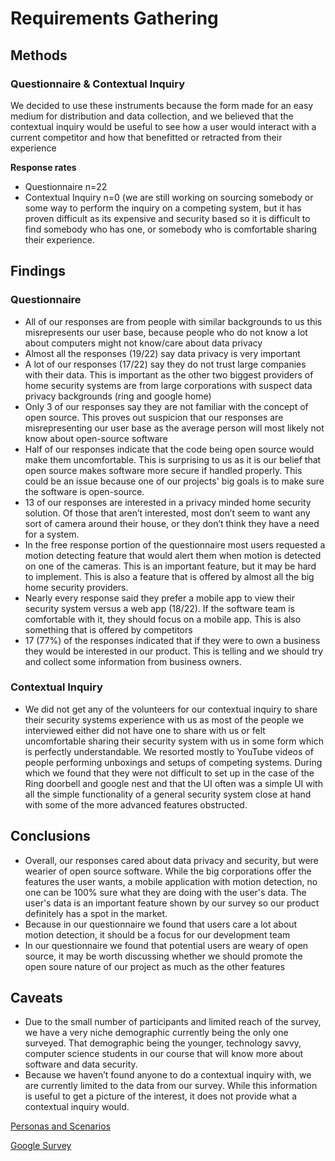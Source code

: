 # Requirements Gathering

## Methods

### Questionnaire & Contextual Inquiry

We decided to use these instruments because the form made for an easy medium for distribution and data collection, and we believed that the contextual inquiry would be useful to see how a user would interact with a current competitor and how that benefitted or retracted from their experience

  **Response rates**

<ul>
  <li>Questionnaire n=22</li>
  <li>Contextual Inquiry n=0 (we are still working on sourcing somebody or some way to perform the inquiry on a competing system, but it has proven difficult as its expensive and security based so it is difficult to find somebody who has one, or somebody who is comfortable sharing their experience.</li>
</ul>

## Findings

### Questionnaire

<ul>
  <li>All of our responses are from people with similar backgrounds to us this misrepresents our user base, because people who do not know a lot about computers might not know/care about data privacy</li>
  <li>Almost all the responses (19/22) say data privacy is very important
</li>
  <li>A lot of our responses (17/22)  say they do not trust large companies with their data. This is important as the other two biggest providers of home security systems are from large corporations with suspect data privacy backgrounds (ring and google home)
</li>
  <li>Only 3 of our responses say they are not familiar with the concept of open source. This proves out suspicion that our responses are misrepresenting our user base as the average person will most likely not know about open-source software
</li>
  <li>Half of our responses indicate that the code being open source would make them uncomfortable. This is surprising to us as it is our belief that open source makes software more secure if handled properly. This could be an issue because one of our projects' big goals is to make sure the software is open-source. 
</li>
  <li>13 of our responses are interested in a privacy minded home security solution. Of those that aren’t interested, most don’t seem to want any sort of camera around their house, or they don’t think they have a need for a system. 
</li>
  <li>In the free response portion of the questionnaire most users requested a motion detecting feature that would alert them when motion is detected on one of the cameras. This is an important feature, but it may be hard to implement. This is also a feature that is offered by almost all the big home security providers.
</li>
  <li>Nearly every response said they prefer a mobile app to view their security system versus a web app (18/22). If the software team is comfortable with it, they should focus on a mobile app. This is also something that is offered by competitors
</li>
  <li>17 (77%) of the responses indicated that if they were to own a business they would be interested in our product. This is telling and we should try and collect some information from business owners. 
</li>
</ul>
  
### Contextual Inquiry
<ul>
 <li>We did not get any of the volunteers for our contextual inquiry to share their security systems experience with us as most of the people we interviewed either did not have one to share with us or felt uncomfortable sharing their security system with us in some form which is perfectly understandable. We resorted mostly to YouTube videos of people performing unboxings and setups of competing systems. During which we found that they were not difficult to set up in the case of the Ring doorbell and google nest and that the UI often was a simple UI with all the simple functionality of a general security system close at hand with some of the more advanced features obstructed.</li>
</ul>

## Conclusions

<ul>
  <li>Overall, our responses cared about data privacy and security, but were wearier of open source software. While the big corporations offer the features the user wants, a mobile application with motion detection, no one can be 100% sure what they are doing with the user's data. The user's data is an important feature shown by our survey so our product definitely has a spot in the market.</li>
  <li>Because in our questionnaire we found that users care a lot about motion detection, it should be a focus for our development team </li>
  <li>In our questionnaire we found that potential users are weary of open source, it may be worth discussing whether we should promote the open soure nature of our project as much as the other features </li>
</ul>

## Caveats

<ul>
  <li>Due to the small number of participants and limited reach of the survey, we have a very niche demographic currently being the only one surveyed. That demographic being the younger, technology savvy, computer science students in our course that will know more about software and data security.</li>
  <li>Because we haven’t found anyone to do a contextual inquiry with, we are currently limited to the data from our survey. While this information is useful to get a picture of the interest, it does not provide what a contextual inquiry would. </li>
</ul>

[Personas and Scenarios](https://github.com/UsabilityEngineering/Open-Source-Security-Camera/blob/main/personas_and_scenarios_ossc.pdf)


[Google Survey](https://forms.gle/2cAM2g2pP8zYtfvn8)
